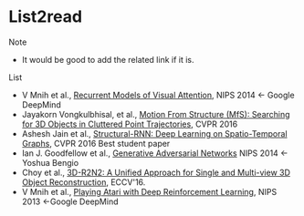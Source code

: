# List2read

Note
- It would be good to add the related link if it is. 

List
- V Mnih et al., [Recurrent Models of Visual Attention](https://papers.nips.cc/paper/5542-recurrent-models-of-visual-attention.pdf), NIPS 2014 <- Google DeepMind
- Jayakorn Vongkulbhisal, et al., [Motion From Structure (MfS): Searching for 3D Objects in Cluttered Point Trajectories](http://www.cv-foundation.org/openaccess/content_cvpr_2016/html/Vongkulbhisal_Motion_From_Structure_CVPR_2016_paper.html), CVPR 2016
- Ashesh Jain et al., [Structural-RNN: Deep Learning on Spatio-Temporal Graphs](http://www.cv-foundation.org/openaccess/content_cvpr_2016/html/Jain_Structural-RNN_Deep_Learning_CVPR_2016_paper.html), CVPR 2016 Best student paper
- Ian J. Goodfellow et al., [Generative Adversarial Networks](https://arxiv.org/abs/1406.2661) NIPS 2014 <- Yoshua Bengio
- Choy et al., [3D-R2N2: A Unified Approach for Single and Multi-view 3D Object Reconstruction](http://3d-r2n2.stanford.edu/), ECCV'16.
- V Mnih et al., [Playing Atari with Deep Reinforcement Learning](https://arxiv.org/abs/1312.5602), NIPS 2013 <-Google DeepMind
